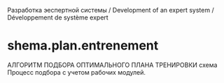 Разработка эеспертной системы / Development of an expert system / Développement de système expert
# shema.plan.entrenement
АЛГОРИТМ ПОДБОРА ОПТИМАЛЬНОГО ПЛАНА ТРЕНИРОВКИ схема Процесс подбора с учетом рабочих модулей. 
